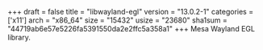 +++
draft = false
title = "libwayland-egl"
version = "13.0.2-1"
categories = ['x11']
arch = "x86_64"
size = "15432"
usize = "23680"
sha1sum = "44719ab6e57e5226fa5391550da2e2ffc5a358a1"
+++
Mesa Wayland EGL library.